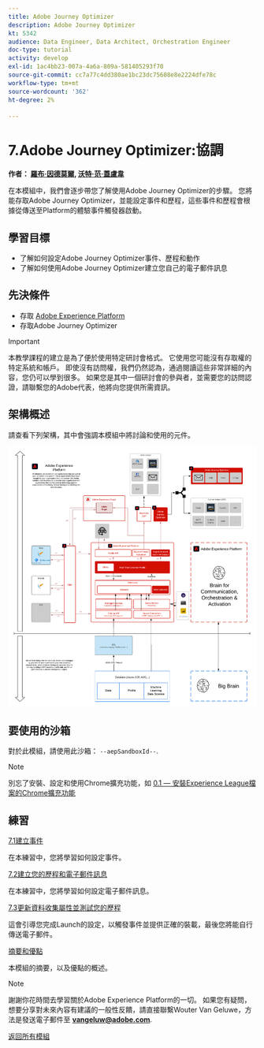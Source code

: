 ```yaml
---
title: Adobe Journey Optimizer
description: Adobe Journey Optimizer
kt: 5342
audience: Data Engineer, Data Architect, Orchestration Engineer
doc-type: tutorial
activity: develop
exl-id: 1ac4bb23-007a-4a6a-809a-581405293f70
source-git-commit: cc7a77c4dd380ae1bc23dc75608e8e2224dfe78c
workflow-type: tm+mt
source-wordcount: '362'
ht-degree: 2%

---
```


# 7.Adobe Journey Optimizer:協調

**作者： [羅布·因德莫爾](https://www.linkedin.com/in/ridmaur/), [沃特·范·蓋盧韋](https://www.linkedin.com/in/woutervangeluwe/)**

在本模組中，我們會逐步帶您了解使用Adobe Journey Optimizer的步驟。 您將能存取Adobe Journey Optimizer，並能設定事件和歷程，這些事件和歷程會根據從傳送至Platform的體驗事件觸發器啟動。

## 學習目標

- 了解如何設定Adobe Journey Optimizer事件、歷程和動作
- 了解如何使用Adobe Journey Optimizer建立您自己的電子郵件訊息

## 先決條件

- 存取 [Adobe Experience Platform](https://experience.adobe.com/platform)
- 存取Adobe Journey Optimizer

>[!IMPORTANT]
>
>本教學課程的建立是為了便於使用特定研討會格式。 它使用您可能沒有存取權的特定系統和帳戶。 即使沒有訪問權，我們仍然認為，通過閱讀這些非常詳細的內容，您仍可以學到很多。 如果您是其中一個研討會的參與者，並需要您的訪問認證，請聯繫您的Adobe代表，他將向您提供所需資訊。

## 架構概述

請查看下列架構，其中會強調本模組中將討論和使用的元件。

![架構概述](../../assets/images/architecturem6.png)

## 要使用的沙箱

對於此模組，請使用此沙箱： `--aepSandboxId--`.

>[!NOTE]
>
>別忘了安裝、設定和使用Chrome擴充功能，如 [0.1 — 安裝Experience League檔案的Chrome擴充功能](../module0/ex1.md)

## 練習

[7.1建立事件](./ex1.md)

在本練習中，您將學習如何設定事件。

[7.2建立您的歷程和電子郵件訊息](./ex2.md)

在本練習中，您將學習如何設定電子郵件訊息。

[7.3更新資料收集屬性並測試您的歷程](./ex3.md)

這會引導您完成Launch的設定，以觸發事件並提供正確的裝載，最後您將能自行傳送電子郵件。

[摘要和優點](./summary.md)

本模組的摘要，以及優點的概述。

>[!NOTE]
>
>謝謝你花時間去學習關於Adobe Experience Platform的一切。 如果您有疑問，想要分享對未來內容有建議的一般性反饋，請直接聯繫Wouter Van Geluwe，方法是發送電子郵件至 **vangeluw@adobe.com**.

[返回所有模組](../../overview.md)
